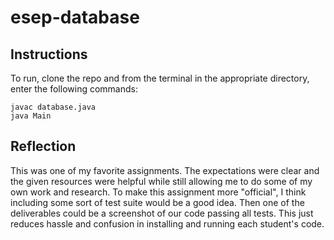 # esep-database

## Instructions
To run, clone the repo and from the terminal in the appropriate directory, enter the following commands:
```
javac database.java
java Main
```

## Reflection
This was one of my favorite assignments. The expectations were clear and the given resources were helpful while still allowing me to do some of my own work and research. To make this assignment more "official", I think including some sort of test suite would be a good idea. Then one of the deliverables could be a screenshot of our code passing all tests. This just reduces hassle and confusion in installing and running each student's code.
